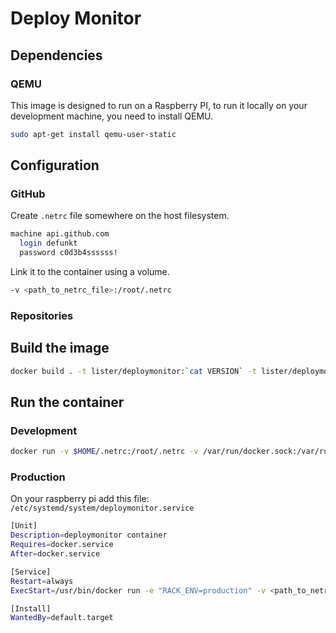 Deploy Monitor
==============


Dependencies
------------

### QEMU
This image is designed to run on a Raspberry PI, to run it locally on your development machine, you need to install QEMU.

```bash
sudo apt-get install qemu-user-static
```
Configuration
-------------

### GitHub

Create `.netrc` file somewhere on the host filesystem.

```bash
machine api.github.com
  login defunkt
  password c0d3b4ssssss!
```

Link it to the container using a volume.

```bash
-v <path_to_netrc_file>:/root/.netrc
```

### Repositories


Build the image
---------------

```bash
docker build . -t lister/deploymonitor:`cat VERSION` -t lister/deploymonitor:latest
```

Run the container
-----------------

### Development
```bash
docker run -v $HOME/.netrc:/root/.netrc -v /var/run/docker.sock:/var/run/docker.sock -v /usr/bin/qemu-arm-static:/usr/bin/qemu-arm-static lister/deploymonitor
```

### Production

On your raspberry pi add this file: `/etc/systemd/system/deploymonitor.service`
```bash
[Unit]
Description=deploymonitor container
Requires=docker.service
After=docker.service

[Service]
Restart=always
ExecStart=/usr/bin/docker run -e "RACK_ENV=production" -v <path_to_netrc_file>:/root/.netrc -v /var/run/docker.sock:/var/run/docker.sock -v <path_to_repositories.yml>:/usr/src/app/config/repositories.yml lister/deploymonitor

[Install]
WantedBy=default.target
```

